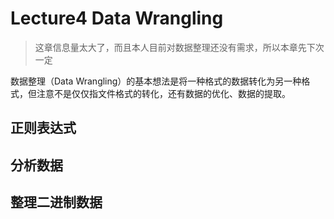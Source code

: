 # Lecture4	Data Wrangling

> 这章信息量太大了，而且本人目前对数据整理还没有需求，所以本章先下次一定

数据整理（Data Wrangling）的基本想法是将一种格式的数据转化为另一种格式，但注意不是仅仅指文件格式的转化，还有数据的优化、数据的提取。

## 正则表达式

## 分析数据

## 整理二进制数据